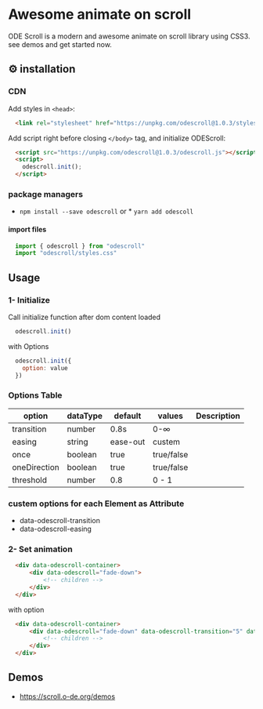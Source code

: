# Awesome animate on scroll
ODE Scroll is a modern and awesome animate on scroll library using CSS3. see demos and get started now.
## ⚙ installation

### CDN
Add styles in `<head>`:

```html
  <link rel="stylesheet" href="https://unpkg.com/odescroll@1.0.3/styles.css" />
```

Add script right before closing `</body>` tag, and initialize ODEScroll:
```html
  <script src="https://unpkg.com/odescroll@1.0.3/odescroll.js"></script>
  <script>
    odescroll.init();
  </script>
```

### package managers

* `npm install --save odescroll`
or * `yarn add odescoll`



#### import files
```js
  import { odescroll } from "odescroll"
  import "odescroll/styles.css"
```

## Usage

### 1- Initialize 

Call initialize function after dom content loaded
```js
  odescroll.init()
```

with Options
```js
  odescroll.init({
    option: value
  })
```

### Options Table

| option           |     dataType    |  default                 | values           | Description                                               |
|------------------|-----------------|--------------------------|------------------|-----------------------------------------------------------|
| transition       | number          |   0.8s                   | 0-∞              |                                                           |
| easing           | string          |   ease-out               | custem           |                                                           |
| once             | boolean         |   true                   | true/false       |                                                           |
| oneDirection     | boolean         |   true                   | true/false       |                                                           |
| threshold        | number          |   0.8                    | 0 - 1            |                                                           |



### custem options for each Element as Attribute

* data-odescroll-transition
* data-odescroll-easing

### 2- Set animation 

```html
  <div data-odescroll-container>
      <div data-odescroll="fade-down"> 
          <!-- children -->
      </div>
  </div>
```

with option

```html
  <div data-odescroll-container>
      <div data-odescroll="fade-down" data-odescroll-transition="5" data-odescroll-easing="ease-in"> 
          <!-- children -->
      </div>
  </div>
```



## Demos
* https://scroll.o-de.org/demos
